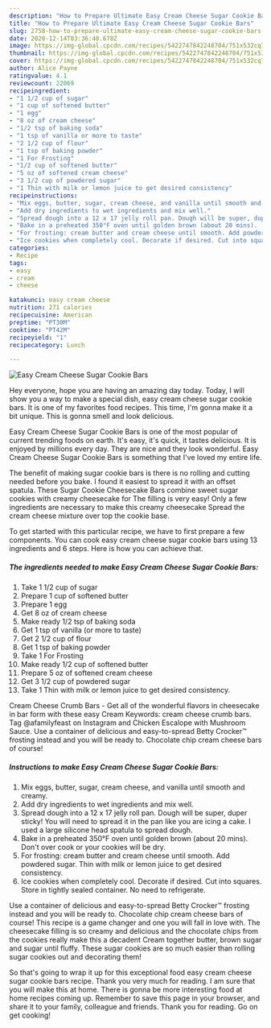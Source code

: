 ```yaml
---
description: "How to Prepare Ultimate Easy Cream Cheese Sugar Cookie Bars"
title: "How to Prepare Ultimate Easy Cream Cheese Sugar Cookie Bars"
slug: 2758-how-to-prepare-ultimate-easy-cream-cheese-sugar-cookie-bars
date: 2020-12-14T03:36:40.678Z
image: https://img-global.cpcdn.com/recipes/5422747842248704/751x532cq70/easy-cream-cheese-sugar-cookie-bars-recipe-main-photo.jpg
thumbnail: https://img-global.cpcdn.com/recipes/5422747842248704/751x532cq70/easy-cream-cheese-sugar-cookie-bars-recipe-main-photo.jpg
cover: https://img-global.cpcdn.com/recipes/5422747842248704/751x532cq70/easy-cream-cheese-sugar-cookie-bars-recipe-main-photo.jpg
author: Alice Payne
ratingvalue: 4.1
reviewcount: 22069
recipeingredient:
- "1 1/2 cup of sugar"
- "1 cup of softened butter"
- "1 egg"
- "8 oz of cream cheese"
- "1/2 tsp of baking soda"
- "1 tsp of vanilla or more to taste"
- "2 1/2 cup of flour"
- "1 tsp of baking powder"
- "1 For Frosting"
- "1/2 cup of softened butter"
- "5 oz of softened cream cheese"
- "3 1/2 cup of powdered sugar"
- "1 Thin with milk or lemon juice to get desired consistency"
recipeinstructions:
- "Mix eggs, butter, sugar, cream cheese, and vanilla until smooth and creamy."
- "Add dry ingredients to wet ingredients and mix well."
- "Spread dough into a 12 x 17 jelly roll pan. Dough will be super, duper sticky! You will need to spread it in the pan like you are icing a cake. I used a large silicone head spatula to spread dough."
- "Bake in a preheated 350°F oven until golden brown (about 20 mins).  Don&#39;t over cook or your cookies will be dry."
- "For frosting: cream butter and cream cheese until smooth. Add powdered sugar. Thin with milk or lemon juice to get desired consistency."
- "Ice cookies when completely cool. Decorate if desired. Cut into squares. Store in tightly sealed container. No need to refrigerate."
categories:
- Recipe
tags:
- easy
- cream
- cheese

katakunci: easy cream cheese 
nutrition: 271 calories
recipecuisine: American
preptime: "PT30M"
cooktime: "PT42M"
recipeyield: "1"
recipecategory: Lunch

---
```



![Easy Cream Cheese Sugar Cookie Bars](https://img-global.cpcdn.com/recipes/5422747842248704/751x532cq70/easy-cream-cheese-sugar-cookie-bars-recipe-main-photo.jpg)

Hey everyone, hope you are having an amazing day today. Today, I will show you a way to make a special dish, easy cream cheese sugar cookie bars. It is one of my favorites food recipes. This time, I'm gonna make it a bit unique. This is gonna smell and look delicious.

Easy Cream Cheese Sugar Cookie Bars is one of the most popular of current trending foods on earth. It's easy, it's quick, it tastes delicious. It is enjoyed by millions every day. They are nice and they look wonderful. Easy Cream Cheese Sugar Cookie Bars is something that I've loved my entire life.

The benefit of making sugar cookie bars is there is no rolling and cutting needed before you bake. I found it easiest to spread it with an offset spatula. These Sugar Cookie Cheesecake Bars combine sweet sugar cookies with creamy cheesecake for The filling is very easy! Only a few ingredients are necessary to make this creamy cheesecake Spread the cream cheese mixture over top the cookie base.


To get started with this particular recipe, we have to first prepare a few components. You can cook easy cream cheese sugar cookie bars using 13 ingredients and 6 steps. Here is how you can achieve that.

<!--inarticleads1-->

##### The ingredients needed to make Easy Cream Cheese Sugar Cookie Bars:

1. Take 1 1/2 cup of sugar
1. Prepare 1 cup of softened butter
1. Prepare 1 egg
1. Get 8 oz of cream cheese
1. Make ready 1/2 tsp of baking soda
1. Get 1 tsp of vanilla (or more to taste)
1. Get 2 1/2 cup of flour
1. Get 1 tsp of baking powder
1. Take 1 For Frosting
1. Make ready 1/2 cup of softened butter
1. Prepare 5 oz of softened cream cheese
1. Get 3 1/2 cup of powdered sugar
1. Take 1 Thin with milk or lemon juice to get desired consistency.


Cream Cheese Crumb Bars - Get all of the wonderful flavors in cheesecake in bar form with these easy Cream Keywords: cream cheese crumb bars. Tag @afamilyfeast on Instagram and Chicken Escalope with Mushroom Sauce. Use a container of delicious and easy-to-spread Betty Crocker™ frosting instead and you will be ready to. Chocolate chip cream cheese bars of course! 

<!--inarticleads2-->

##### Instructions to make Easy Cream Cheese Sugar Cookie Bars:

1. Mix eggs, butter, sugar, cream cheese, and vanilla until smooth and creamy.
1. Add dry ingredients to wet ingredients and mix well.
1. Spread dough into a 12 x 17 jelly roll pan. Dough will be super, duper sticky! You will need to spread it in the pan like you are icing a cake. I used a large silicone head spatula to spread dough.
1. Bake in a preheated 350°F oven until golden brown (about 20 mins).  Don&#39;t over cook or your cookies will be dry.
1. For frosting: cream butter and cream cheese until smooth. Add powdered sugar. Thin with milk or lemon juice to get desired consistency.
1. Ice cookies when completely cool. Decorate if desired. Cut into squares. Store in tightly sealed container. No need to refrigerate.


Use a container of delicious and easy-to-spread Betty Crocker™ frosting instead and you will be ready to. Chocolate chip cream cheese bars of course! This recipe is a game changer and one you will fall in love with. The cheesecake filling is so creamy and delicious and the chocolate chips from the cookies really make this a decadent Cream together butter, brown sugar and sugar until fluffy. These sugar cookies are so much easier than rolling sugar cookies out and decorating them! 

So that's going to wrap it up for this exceptional food easy cream cheese sugar cookie bars recipe. Thank you very much for reading. I am sure that you will make this at home. There is gonna be more interesting food at home recipes coming up. Remember to save this page in your browser, and share it to your family, colleague and friends. Thank you for reading. Go on get cooking!
